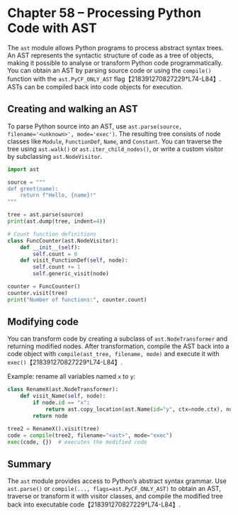 # Chapter 58 – Processing Python Code with AST

The `ast` module allows Python programs to process abstract syntax trees.  An AST represents the syntactic structure of code as a tree of objects, making it possible to analyse or transform Python code programmatically.  You can obtain an AST by parsing source code or using the `compile()` function with the `ast.PyCF_ONLY_AST` flag【218391270827229†L74-L84】.  ASTs can be compiled back into code objects for execution.

## Creating and walking an AST

To parse Python source into an AST, use `ast.parse(source, filename='<unknown>', mode='exec')`.  The resulting tree consists of node classes like `Module`, `FunctionDef`, `Name`, and `Constant`.  You can traverse the tree using `ast.walk()` or `ast.iter_child_nodes()`, or write a custom visitor by subclassing `ast.NodeVisitor`.

```python
import ast

source = """
def greet(name):
    return f"Hello, {name}!"
"""

tree = ast.parse(source)
print(ast.dump(tree, indent=4))

# Count function definitions
class FuncCounter(ast.NodeVisitor):
    def __init__(self):
        self.count = 0
    def visit_FunctionDef(self, node):
        self.count += 1
        self.generic_visit(node)

counter = FuncCounter()
counter.visit(tree)
print("Number of functions:", counter.count)
```

## Modifying code

You can transform code by creating a subclass of `ast.NodeTransformer` and returning modified nodes.  After transformation, compile the AST back into a code object with `compile(ast_tree, filename, mode)` and execute it with `exec()`【218391270827229†L74-L84】.

Example: rename all variables named `x` to `y`:

```python
class RenameX(ast.NodeTransformer):
    def visit_Name(self, node):
        if node.id == "x":
            return ast.copy_location(ast.Name(id="y", ctx=node.ctx), node)
        return node

tree2 = RenameX().visit(tree)
code = compile(tree2, filename="<ast>", mode="exec")
exec(code, {})  # executes the modified code
```

## Summary

The `ast` module provides access to Python’s abstract syntax grammar.  Use `ast.parse()` or `compile(..., flags=ast.PyCF_ONLY_AST)` to obtain an AST, traverse or transform it with visitor classes, and compile the modified tree back into executable code【218391270827229†L74-L84】.